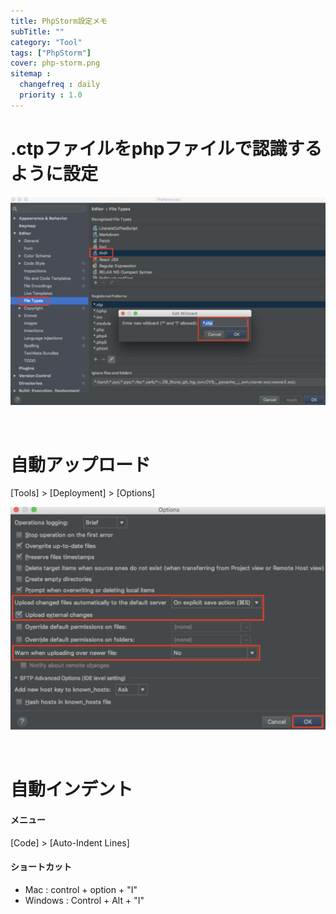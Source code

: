 ```yaml
---
title: PhpStorm設定メモ
subTitle: ""
category: "Tool"
tags: ["PhpStorm"]
cover: php-storm.png
sitemap :
  changefreq : daily
  priority : 1.0
---
```


# .ctpファイルをphpファイルで認識するように設定

![](./image-1.png)

<br>

# 自動アップロード

[Tools] > [Deployment] > [Options]

![](./image-2.png)

<br>

# 自動インデント

#### メニュー

[Code] > [Auto-Indent Lines]

#### ショートカット

- Mac : control + option + "I"
- Windows : Control + Alt + "I"
